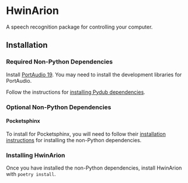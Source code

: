 # HwinArion

A speech recognition package for controlling your computer.


## Installation

### Required Non-Python Dependencies

Install [PortAudio 19](http://www.portaudio.com/).
You may need to install the development libraries for PortAudio.

Follow the instructions for [installing Pydub dependencies](https://github.com/jiaaro/pydub#dependencies).

### Optional Non-Python Dependencies

#### Pocketsphinx

To install for Pocketsphinx, you will need to follow their [installation instructions](https://github.com/bambocher/pocketsphinx-python#installation) for installing the non-Python dependencies.

### Installing HwinArion

Once you have installed the non-Python dependencies, install HwinArion with `poetry install`.
